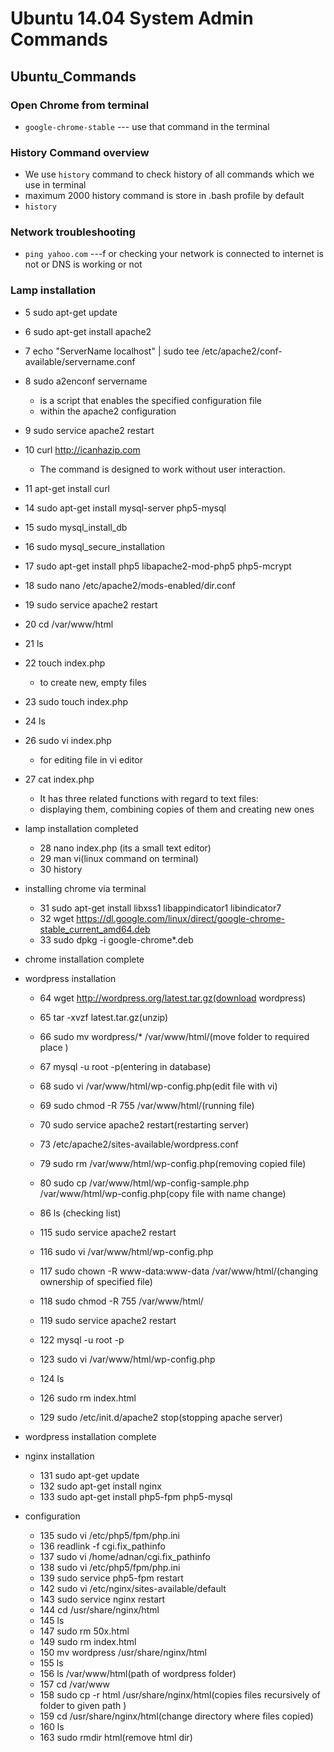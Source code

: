 # Ubuntu 14.04 System Admin Commands


## Ubuntu_Commands

### Open Chrome from terminal 
* `google-chrome-stable` --- use that command in the terminal 


### History Command overview 
* We use `history` command to check history of all commands which we use in terminal
* maximum 2000 history command is store in .bash profile by default
* `history`

### Network troubleshooting   
* `ping yahoo.com` ---f or checking your network is connected to internet is not or DNS is working or not

###  Lamp installation
   * 5  sudo apt-get update
   * 6  sudo apt-get install apache2
   * 7  echo "ServerName localhost" | sudo tee /etc/apache2/conf-available/servername.conf
   * 8  sudo a2enconf servername
     * is  a  script  that  enables the specified configuration file
     * within the apache2 configuration
   * 9  sudo service apache2 restart
   * 10  curl http://icanhazip.com
     * The command is designed to work without user interaction.
   * 11  apt-get install curl
 
   * 14  sudo apt-get install mysql-server php5-mysql
   * 15  sudo mysql_install_db
   * 16  sudo mysql_secure_installation
   * 17  sudo apt-get install php5 libapache2-mod-php5 php5-mcrypt
   * 18  sudo nano /etc/apache2/mods-enabled/dir.conf
   * 19  sudo service apache2 restart
   * 20  cd /var/www/html
   * 21  ls
   * 22  touch index.php
     * to create new, empty files
   * 23  sudo touch index.php
   * 24  ls

   * 26  sudo vi index.php
     * for editing file in vi editor
   * 27  cat index.php
     * It has three related functions with regard to text files: 
     * displaying them, combining copies of them and creating new ones
* lamp installation completed
   * 28  nano index.php (its a small text editor)
   * 29  man vi(linux command on terminal)
   * 30  history
* installing chrome via terminal
   * 31  sudo apt-get install libxss1 libappindicator1 libindicator7
   * 32  wget https://dl.google.com/linux/direct/google-chrome-stable_current_amd64.deb
   * 33  sudo dpkg -i google-chrome*.deb
* chrome installation complete


* wordpress installation
   * 64  wget http://wordpress.org/latest.tar.gz(download wordpress)
   * 65  tar -xvzf latest.tar.gz(unzip)
   * 66  sudo mv wordpress/* /var/www/html/(move folder to required place )
   * 67  mysql -u root -p(entering in database)
   * 68  sudo vi /var/www/html/wp-config.php(edit file with vi)
   * 69  sudo chmod -R 755 /var/www/html/(running file)
   * 70  sudo service apache2 restart(restarting server)
   * 73  /etc/apache2/sites-available/wordpress.conf
   * 79  sudo rm /var/www/html/wp-config.php(removing copied file)
   * 80  sudo cp /var/www/html/wp-config-sample.php /var/www/html/wp-config.php(copy file with name change)

   * 86  ls (checking list)
   * 115  sudo service apache2 restart
   * 116  sudo vi /var/www/html/wp-config.php
   * 117  sudo chown -R www-data:www-data /var/www/html/(changing ownership of specified file)
   * 118  sudo chmod -R 755 /var/www/html/
   * 119  sudo service apache2 restart
 
   * 122  mysql -u root -p
   * 123  sudo vi /var/www/html/wp-config.php
   * 124  ls
 
   * 126  sudo rm index.html

   * 129  sudo /etc/init.d/apache2 stop(stopping apache server)
 * wordpress installation complete
* nginx installation
  * 131  sudo apt-get update
  * 132  sudo apt-get install nginx
  * 133  sudo apt-get install php5-fpm php5-mysql
* configuration
  * 135  sudo vi /etc/php5/fpm/php.ini
  * 136  readlink -f cgi.fix_pathinfo
  * 137  sudo vi /home/adnan/cgi.fix_pathinfo
  * 138  sudo vi /etc/php5/fpm/php.ini
  * 139  sudo service php5-fpm restart
  * 142  sudo vi /etc/nginx/sites-available/default
  * 143  sudo service nginx restart
  * 144  cd /usr/share/nginx/html
  * 145  ls
  * 147  sudo rm 50x.html 
  * 149  sudo rm index.html 
  * 150  mv wordpress /usr/share/nginx/html
  * 155  ls
  * 156  ls /var/www/html(path of wordpress folder)
  * 157  cd /var/www
  * 158  sudo cp -r html /usr/share/nginx/html(copies files recursively of folder to given path )
  * 159  cd /usr/share/nginx/html(change directory where files copied)
  * 160  ls
  * 163  sudo rmdir html(remove html dir)
